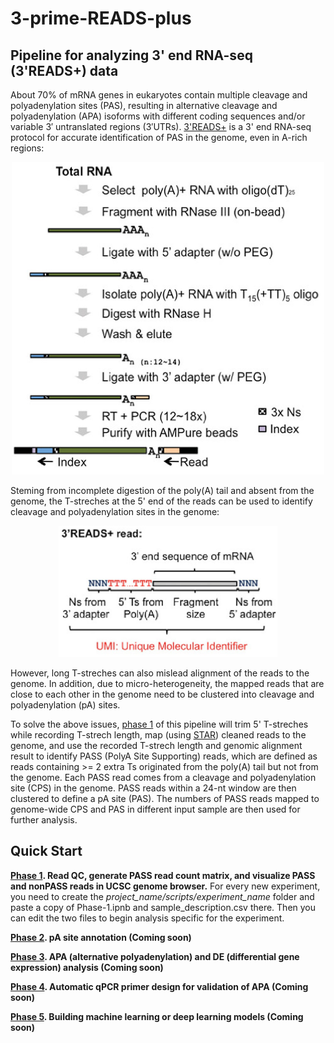 # 3-prime-READS-plus
## Pipeline for analyzing 3' end RNA-seq (3'READS+) data 

About 70% of mRNA genes in eukaryotes contain multiple cleavage and polyadenylation sites (PAS), resulting in alternative cleavage and polyadenylation (APA) isoforms with different coding sequences and/or variable 3′ untranslated regions (3′UTRs). [3'READS+](https://www.ncbi.nlm.nih.gov/pmc/articles/PMC5029459/) is a 3' end RNA-seq protocol for accurate identification of PAS in the genome, even in A-rich regions:

<p align="center">
  <img src="images/flowchart.jpg" width="500" height="500">
</p>

Steming from incomplete digestion of the poly(A) tail and absent from the genome, the T-streches at the 5' end of the reads can be used to identify cleavage and polyadenylation sites in the genome:

<p align="center">
  <img src="images/read.jpg" width="350" height="210" class="center">
</p>

However, long T-streches can also mislead alignment of the reads to the genome. In addition, due to micro-heterogeneity, the mapped reads that are close to each other in the genome need to be clustered into cleavage and polyadenylation (pA) sites.

To solve the above issues, [phase 1](https://github.com/DinghaiZ/3-prime-READS-plus/blob/master/projects/project_1/scripts/experiment_1/Phase-1.ipynb) of this pipeline will trim 5' T-streches while recording T-strech length, map (using [STAR](https://github.com/alexdobin/STAR)) cleaned reads to the genome, and use the recorded T-strech length and genomic alignment result to identify PASS (PolyA Site Supporting) reads, which are defined as reads containing >= 2 extra Ts originated from the poly(A) tail but not from the genome. Each PASS read comes from a cleavage and polyadenylation site (CPS) in the genome. PASS reads within a 24-nt window are then clustered to define a pA site (PAS). The numbers of PASS reads mapped to genome-wide CPS and PAS in different input sample are then used for further analysis. 


## Quick Start

**[Phase 1](https://github.com/DinghaiZ/3-prime-READS-plus/blob/master/projects/project_1/scripts/experiment_1/Phase-1.ipynb). Read QC, generate PASS read count matrix,  and visualize PASS and nonPASS reads in UCSC genome browser.** For every new experiment, you need to create the _project_name/scripts/experiment_name_ folder and paste a copy of Phase-1.ipnb and sample_description.csv there. Then you can edit the two files to begin analysis specific for the experiment.

**[Phase 2](https://github.com/DinghaiZ/3-prime-READS-plus/blob/master/projects/project_1/scripts/experiment_1/Phase-2.ipynb). pA site annotation (Coming soon)**

**[Phase 3](https://github.com/DinghaiZ/3-prime-READS-plus/blob/master/projects/project_1/scripts/experiment_1/Phase-3.ipynb). APA (alternative polyadenylation) and DE (differential gene expression) analysis (Coming soon)**

**[Phase 4](https://github.com/DinghaiZ/3-prime-READS-plus/blob/master/projects/project_1/scripts/experiment_1/Phase-4.ipynb). Automatic qPCR primer design for validation of APA (Coming soon)**  

**[Phase 5](https://github.com/DinghaiZ/3-prime-READS-plus/blob/master/projects/project_1/scripts/experiment_1/Phase-5.ipynb). Building machine learning or deep learning models (Coming soon)**
